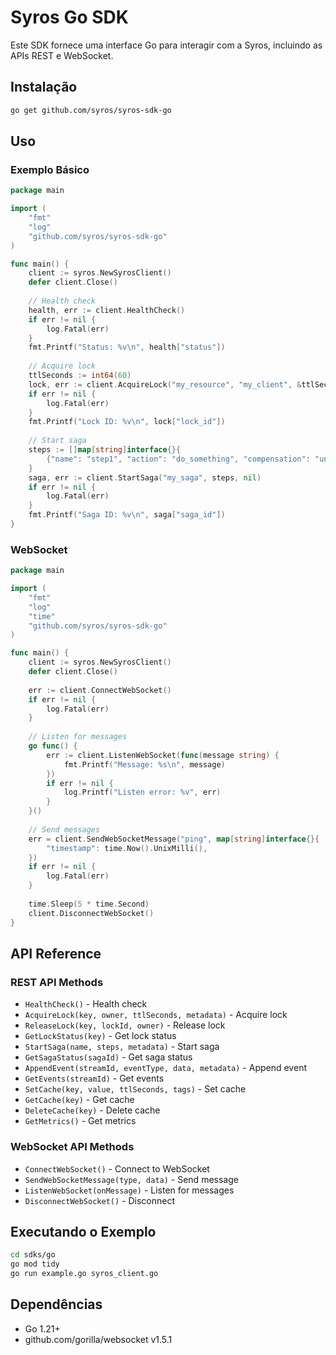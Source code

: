# Syros Go SDK

Este SDK fornece uma interface Go para interagir com a Syros, incluindo as APIs REST e WebSocket.

## Instalação

```bash
go get github.com/syros/syros-sdk-go
```

## Uso

### Exemplo Básico

```go
package main

import (
    "fmt"
    "log"
    "github.com/syros/syros-sdk-go"
)

func main() {
    client := syros.NewSyrosClient()
    defer client.Close()
    
    // Health check
    health, err := client.HealthCheck()
    if err != nil {
        log.Fatal(err)
    }
    fmt.Printf("Status: %v\n", health["status"])
    
    // Acquire lock
    ttlSeconds := int64(60)
    lock, err := client.AcquireLock("my_resource", "my_client", &ttlSeconds, nil)
    if err != nil {
        log.Fatal(err)
    }
    fmt.Printf("Lock ID: %v\n", lock["lock_id"])
    
    // Start saga
    steps := []map[string]interface{}{
        {"name": "step1", "action": "do_something", "compensation": "undo_something"},
    }
    saga, err := client.StartSaga("my_saga", steps, nil)
    if err != nil {
        log.Fatal(err)
    }
    fmt.Printf("Saga ID: %v\n", saga["saga_id"])
}
```

### WebSocket

```go
package main

import (
    "fmt"
    "log"
    "time"
    "github.com/syros/syros-sdk-go"
)

func main() {
    client := syros.NewSyrosClient()
    defer client.Close()
    
    err := client.ConnectWebSocket()
    if err != nil {
        log.Fatal(err)
    }
    
    // Listen for messages
    go func() {
        err := client.ListenWebSocket(func(message string) {
            fmt.Printf("Message: %s\n", message)
        })
        if err != nil {
            log.Printf("Listen error: %v", err)
        }
    }()
    
    // Send messages
    err = client.SendWebSocketMessage("ping", map[string]interface{}{
        "timestamp": time.Now().UnixMilli(),
    })
    if err != nil {
        log.Fatal(err)
    }
    
    time.Sleep(5 * time.Second)
    client.DisconnectWebSocket()
}
```

## API Reference

### REST API Methods

- `HealthCheck()` - Health check
- `AcquireLock(key, owner, ttlSeconds, metadata)` - Acquire lock
- `ReleaseLock(key, lockId, owner)` - Release lock
- `GetLockStatus(key)` - Get lock status
- `StartSaga(name, steps, metadata)` - Start saga
- `GetSagaStatus(sagaId)` - Get saga status
- `AppendEvent(streamId, eventType, data, metadata)` - Append event
- `GetEvents(streamId)` - Get events
- `SetCache(key, value, ttlSeconds, tags)` - Set cache
- `GetCache(key)` - Get cache
- `DeleteCache(key)` - Delete cache
- `GetMetrics()` - Get metrics

### WebSocket API Methods

- `ConnectWebSocket()` - Connect to WebSocket
- `SendWebSocketMessage(type, data)` - Send message
- `ListenWebSocket(onMessage)` - Listen for messages
- `DisconnectWebSocket()` - Disconnect

## Executando o Exemplo

```bash
cd sdks/go
go mod tidy
go run example.go syros_client.go
```

## Dependências

- Go 1.21+
- github.com/gorilla/websocket v1.5.1
